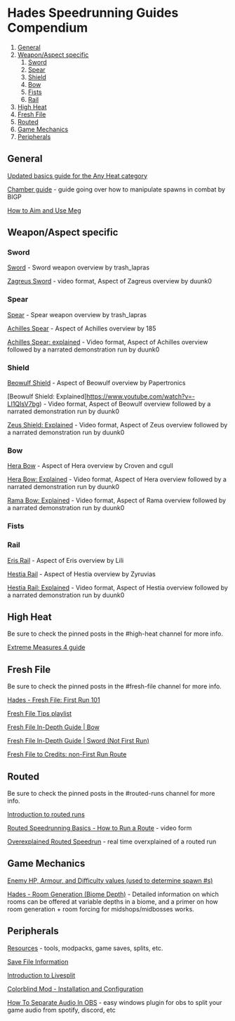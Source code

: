 # Hades Speedrunning Guides Compendium
1. [General](#general)
2. [Weapon/Aspect specific](#aspect)
    1. [Sword](#sword)
    2. [Spear](#spear)
    3. [Shield](#shield)
    4. [Bow](#bow)
    5. [Fists](#fists)
    6. [Rail](#rail)
3. [High Heat](#heat)
4. [Fresh File](#ff)
5. [Routed](#routed)
6. [Game Mechanics](#mechanics)
7. [Peripherals](#peripherals)

## General<a name="general"/>
[Updated basics guide for the Any Heat category](https://docs.google.com/document/d/16aaLsNytmQFv9JCJN4huTzGqQAREDGezD_fkQe5b4Ms/edit)

[Chamber guide](https://docs.google.com/document/d/e/2PACX-1vR6NaU9v1-raeibkl4jBOxsYyBGfwq6w9g-HvOkzEXFM9RaxKP9TSE1ZioMmR4p-taL-sQjFbcqOe2A/pub) - guide going over how to manipulate spawns in combat by BIGP

[How to Aim and Use Meg](https://www.youtube.com/watch?v=G-Iovk-sbe8)


## Weapon/Aspect specific<a name="aspect"/>
### Sword<a name="sword"/>
[Sword](https://docs.google.com/document/d/1GvdbSS3DrM0LHzZWWmWHt15Z87LFNUf-xUmH1_BMLps/edit?usp=sharing) - Sword weapon overview by trash_lapras

[Zagreus Sword](https://www.youtube.com/watch?v=MJh38lkaq8c) - video format, Aspect of Zagreus overview by duunk0

### Spear<a name="spear"/>
[Spear](https://docs.google.com/document/d/1W2XyhC7JB1eZNtvHk0NrHl0F2vbN7om9BdNknkUUX34/edit) - Spear weapon overview by trash_lapras

[Achilles Spear](https://docs.google.com/document/d/1eAOEli9KqJOVyPD7U-6D1o1yZx1tDMQWLDcMJr8G84E/edit) - Aspect of Achilles overview by 185

[Achilles Spear: explained](https://www.youtube.com/watch?v=Vg6gYNtzdng) - Video format, Aspect of Achilles overview followed by a narrated demonstration run by duunk0

### Shield<a name="shield"/>
[Beowulf Shield](https://docs.google.com/document/d/1H7EOP28oyu6t8KrBEfnrN-dQc6H_ssvAyYz3C1O2JOI/edit) - Aspect of Beowulf overview by Papertronics

[Beowulf Shield: Explained]https://www.youtube.com/watch?v=-LI1QIsV7bg) - Video format, Aspect of Beowulf overview followed by a narrated demonstration run by duunk0

[Zeus Shield: Explained](https://www.youtube.com/watch?v=NdY7-xPn444) - Video format, Aspect of Zeus overview followed by a narrated demonstration run by duunk0

### Bow<a name="bow"/>
[Hera Bow](https://docs.google.com/document/d/1IHgXN-_iYn3G2BWUJ05GSi0Qm4j4FsE0yPNM3stKpOE/edit) - Aspect of Hera overview by Croven and cgull

[Hera Bow: Explained](https://www.youtube.com/watch?v=6jMBdPF86nQ) - Video format, Aspect of Hera overview followed by a narrated demonstration run by duunk0

[Rama Bow: Explained](https://www.youtube.com/watch?v=xgYNG1JM-_s) - Video format, Aspect of Rama overview followed by a narrated demonstration run by duunk0

### Fists<a name="fists"/>

### Rail<a name="rail"/>
[Eris Rail](https://www.hades-guides.ovh/index.php/eris-rail-guide/) - Aspect of Eris overview by Lili

[Hestia Rail](https://docs.google.com/document/d/1019DSLlyHwg7_oIiN3Il-NUYdHEbl783G7ZvstFSCD4/edit?usp=sharing) - Aspect of Hestia overview by Zyruvias

[Hestia Rail: Explained](https://www.youtube.com/watch?v=Ie5e_6fIFms) - Video format, Aspect of Hestia overview followed by a narrated demonstration run by duunk0

## High Heat<a name="heat"/>
Be sure to check the pinned posts in the #high-heat channel for more info.

[Extreme Measures 4 guide](https://docs.google.com/document/d/126vagPhjSWQMR1x8O9tJT3neweSTdUUfw2pNVjqX7lU/edit#)

## Fresh File<a name="ff"/>
Be sure to check the pinned posts in the #fresh-file channel for more info.

[Hades - Fresh File: First Run 101](https://www.youtube.com/watch?v=cXTIPUfkGR0)

[Fresh File Tips playlist](https://www.youtube.com/watch?v=wdWhRwt_Xz4&list=PLOfMZlvgJQzo6WFjC2SgbeyXsY7wwPEC9)

[Fresh File In-Depth Guide | Bow](https://www.speedrun.com/hades/guide/ha5fo)

[Fresh File In-Depth Guide | Sword (Not First Run)](https://www.speedrun.com/hades/guide/0oado)

[Fresh File to Credits: non-First Run Route](https://docs.google.com/document/d/1IhDH49Oez8_-fqI7wtZj-TIRjSdmgq_ZcABNJjW_EJs/edit?usp=sharing)

## Routed<a name="routed"/>
Be sure to check the pinned posts in the #routed-runs channel for more info.

[Introduction to routed runs](https://www.speedrun.com/hades/guide/jxpkj)

[Routed Speedrunning Basics - How to Run a Route](https://www.youtube.com/watch?v=AHdt35TDvNY) - video form

[Overexplained Routed Speedrun](https://www.youtube.com/watch?v=CBRTQkoOZ4k) - real time overxplained of a routed run

## Game Mechanics<a name="mechanics"/>

[Enemy HP, Armour, and Difficulty values (used to determine spawn #s)](https://docs.google.com/spreadsheets/d/1M8uSUx4vW6TZHHb8z7SbGL4uWxcME7aB3LAIikfpmoM)

[Hades - Room Generation (Biome Depth)](https://docs.google.com/document/d/e/2PACX-1vSl9RGGyPbNqCnTLymtrjMTgj7GHwE5RFgKflncW_IXkALnzzzawtNdne5hhMDPM7SNN9I9Nhi-s2YK/pub) - Detailed information on which rooms can be offered at variable depths in a biome, and a primer on how room generation + room forcing for midshops/midbosses works.

## Peripherals<a name="peripherals"/>

[Resources](https://www.speedrun.com/hades/resources) - tools, modpacks, game saves, splits, etc.

[Save File Information](https://www.speedrun.com/hades/guide/uj036)

[Introduction to Livesplit](https://www.speedrun.com/hades/guide/tvxz3)

[Colorblind Mod - Installation and Configuration](https://www.speedrun.com/hades/guide/u2h9m)

[How To Separate Audio In OBS](https://www.youtube.com/watch?v=ZxakQpzaBuw) - easy windows plugin for obs to split your game audio from spotify, discord, etc

